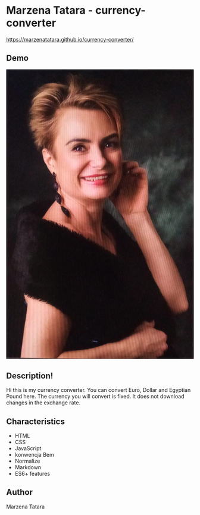 
# Marzena Tatara - currency-converter
https://marzenatatara.github.io/currency-converter/
## Demo

![Marzena](https://github.com/MarzenaTatara/currency-converter/blob/70a8f5fef46d2c3823ba08163b9b87d5b492a6fa/images/Zdj%C4%99cie%20do%20przelicznika.jpg)

## Description!
Hi this is my currency converter. You can convert Euro, Dollar and Egyptian Pound here. The currency you will convert is fixed. It does not download changes in the exchange rate.

## Characteristics
- HTML
- CSS
- JavaScript
- konwencja Bem
- Normalize
- Markdown
- ES6+ features

## Author
Marzena Tatara
